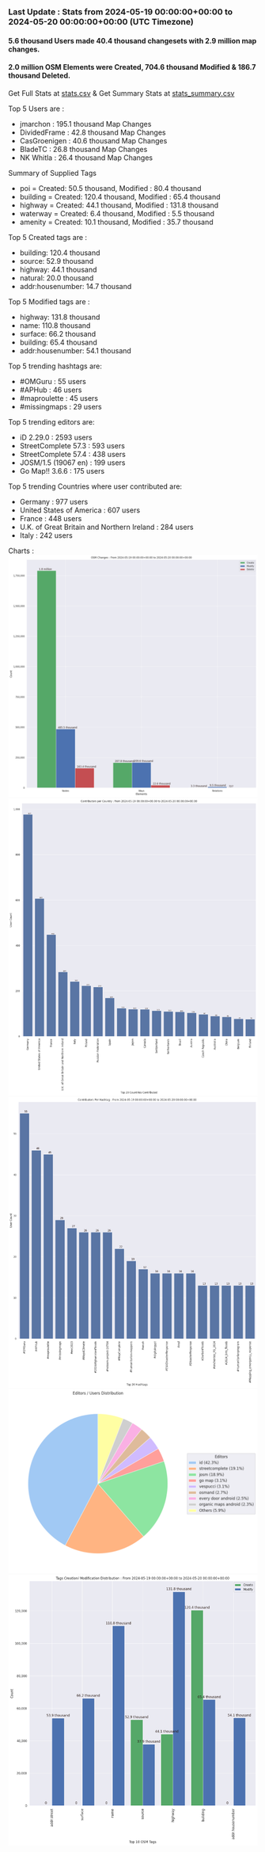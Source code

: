 ### Last Update : Stats from 2024-05-19 00:00:00+00:00 to 2024-05-20 00:00:00+00:00 (UTC Timezone)

#### 5.6 thousand Users made 40.4 thousand changesets with 2.9 million map changes.
#### 2.0 million OSM Elements were Created, 704.6 thousand Modified & 186.7 thousand Deleted.
Get Full Stats at [stats.csv](/stats/Global/Daily/stats.csv)
 & Get Summary Stats at [stats_summary.csv](/stats/Global/Daily/stats_summary.csv)

Top 5 Users are : 
- jmarchon : 195.1 thousand Map Changes
- DividedFrame : 42.8 thousand Map Changes
- CasGroenigen : 40.6 thousand Map Changes
- BladeTC : 26.8 thousand Map Changes
- NK Whitla : 26.4 thousand Map Changes

Summary of Supplied Tags
- poi = Created: 50.5 thousand, Modified : 80.4 thousand
- building = Created: 120.4 thousand, Modified : 65.4 thousand
- highway = Created: 44.1 thousand, Modified : 131.8 thousand
- waterway = Created: 6.4 thousand, Modified : 5.5 thousand
- amenity = Created: 10.1 thousand, Modified : 35.7 thousand


Top 5 Created tags are :
- building: 120.4 thousand
- source: 52.9 thousand
- highway: 44.1 thousand
- natural: 20.0 thousand
- addr:housenumber: 14.7 thousand


Top 5 Modified tags are :
- highway: 131.8 thousand
- name: 110.8 thousand
- surface: 66.2 thousand
- building: 65.4 thousand
- addr:housenumber: 54.1 thousand


Top 5 trending hashtags are:
- #OMGuru : 55 users
- #APHub : 46 users
- #maproulette : 45 users
- #missingmaps : 29 users


Top 5 trending editors are:
- iD 2.29.0 : 2593 users
- StreetComplete 57.3 : 593 users
- StreetComplete 57.4 : 438 users
- JOSM/1.5 (19067 en) : 199 users
- Go Map!! 3.6.6 : 175 users


Top 5 trending Countries where user contributed are:
- Germany : 977 users
- United States of America : 607 users
- France : 448 users
- U.K. of Great Britain and Northern Ireland : 284 users
- Italy : 242 users


 Charts : 
![Alt text](./stats_osm_changes.png) 
![Alt text](./stats_users_per_country.png) 
![Alt text](./stats_users_per_hashtag.png) 
![Alt text](./stats_editors_pie_chart.png) 
![Alt text](./stats_tags.png) 
